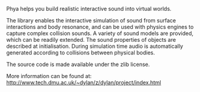 Phya helps you build realistic interactive sound into virtual worlds.

The library enables the interactive simulation of sound from surface interactions and body resonance, and can be used with physics engines to capture complex collision sounds. A variety of sound models are provided, which can be readily extended. The sound properties of objects are described at initialisation.  During simulation time audio is automatically generated according to collisions between physical bodies.

The source code is made available under the zlib license.

More information can be found at:
http://www.tech.dmu.ac.uk/~dylan/z/dylan/project/index.html